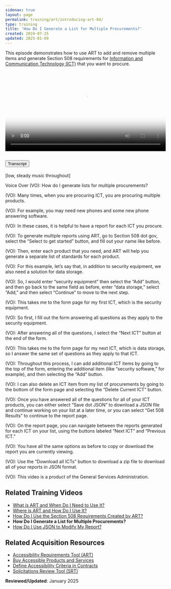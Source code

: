 ```yaml
---
sidenav: true
layout: page
permalink: training/art/introducing-art-04/
type: training
title: 'How Do I Generate a List for Multiple Procurements?'
created: 2024-07-25
updated: 2025-01-09
---
```

This episode demonstrates how to use ART to add and remove multiple items and generate Section 508 requirements for [Information and Communication Technology (ICT)][6] that you want to procure.

<video controls="controls" poster="https://assets.section508.gov/assets/images/thumbnails/training-art-poster-04.jpg" data-vscid="3qesx4ovd" style="width:100%" class="border-base radius-lg border-0px"><source src="https://assets.section508.gov/assets/videos/  art-introduction-04-oc.mp4" type="video/mp4" /></video>

<div class="usa-accordion usa-accordion--bordered">
  <h2 class="usa-accordion__heading">
    <button type="button" class="usa-accordion__button" aria-expanded="false" aria-controls="a1">Transcript</button>
  </h2>
  <div id="a1" class="usa-accordion__content usa-prose">
    <p>[low, steady music throughout]</p>
    <p>Voice Over (VO): How do I generate lists for multiple procurements?</p>
    <p>(VO): Many times, when you are procuring ICT, you are procuring multiple products.</p>
    <p>(VO): For example, you may need new phones and some new phone answering software.</p>
    <p>(VO): In these cases, it is helpful to have a report for each ICT you procure.</p>
    <p>(VO): To generate multiple reports using ART, go to Section 508 dot gov, select the “Select to get started” button, and fill out your name like before.</p>
    <p>(VO): Then, enter each product that you need, and ART will help you generate a separate list of standards for each product.</p>
    <p>(VO): For this example, let’s say that, in addition to security equipment, we also need a solution for data storage.</p>
    <p>(VO): So, I would enter “security equipment” then select the “Add” button, and then go back to the same field as before, enter “data storage,” select “Add,” and then select “Continue” to move to the next step.</p>
    <p>(VO): This takes me to the form page for my first ICT, which is the security equipment.</p>
    <p>(VO): So first, I fill out the form answering all questions as they apply to the security equipment.</p>
    <p>(VO): After answering all of the questions, I select the “Next ICT” button at the end of the form.</p>
    <p>(VO): This takes me to the form page for my next ICT, which is data storage, so I answer the same set of questions as they apply to that ICT.</p>
    <p>(VO): Throughout this process, I can add additional ICT items by going to the top of the form, entering the additional item (like “security software,” for example), and then selecting the “Add” button.</p>
    <p>(VO): I can also delete an ICT item from my list of procurements by going to the bottom of the form page and selecting the “Delete Current ICT” button.</p>
    <p>(VO): Once you have answered all of the questions for all of your ICT products, you can either select “Save dot JSON” to download a JSON file and continue working on your list at a later time, or you can select “Get 508 Results” to continue to the report page.</p>
    <p>(VO): On the report page, you can navigate between the reports generated for each ICT on your list, using the buttons labeled “Next ICT” and “Previous ICT.”</p>
    <p>(VO): You have all the same options as before to copy or download the report you are currently viewing.</p>
    <p>(VO): Use the “Download all ICTs” button to download a zip file to download all of your reports in JSON format.</p>
    <p>(VO): This video is a product of the General Services Administration.</p>
  </div>
</div>

## Related Training Videos

* [What is ART and When Do I Need to Use It?][1]
* [Where is ART and How Do I Use It?][2]
* [How Do I Use the Section 508 Requirements Created by ART?][3]
* **How Do I Generate a List for Multiple Procurements?**
* [How Do I Use JSON to Modify My Report?][5]

## Related Acquisition Resources

  * [Accessibility Requirements Tool (ART)][7]
  * [Buy Accessible Products and Services][8]
  * [Define Accessibility Criteria in Contracts][9]
  * [Solicitations Review Tool (SRT)][10]

**Reviewed/Updated**: January 2025

[1]: {{site.baseurl}}/training/art/introducing-art-01/
[2]: {{site.baseurl}}/training/art/introducing-art-02/
[3]: {{site.baseurl}}/training/art/introducing-art-03/
[4]: {{site.baseurl}}/training/art/introducing-art-04/
[5]: {{site.baseurl}}/training/art/introducing-art-05/
[6]: {{site.baseurl}}/content/glossary/#ict
[7]: {{site.baseurl}}/art/
[8]: {{site.baseurl}}/buy/
[9]: {{site.baseurl}}/buy/define-accessibility-criteria/
[10]: {{site.baseurl}}/buy/solicitation-review-tool/